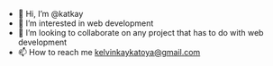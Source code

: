 - 👋 Hi, I’m @katkay
- 👀 I’m interested in web development
- 💞️ I’m looking to collaborate on any project that has to do with web development
- 📫 How to reach me kelvinkaykatoya@gmail.com

<!---
katkay/katkay is a ✨ special ✨ repository because its `README.md` (this file) appears on your GitHub profile.
You can click the Preview link to take a look at your changes.
--->
